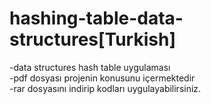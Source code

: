 # hashing-table-data-structures[Turkish]
-data structures hash table uygulaması  
-pdf dosyası projenin konusunu içermektedir  
-rar dosyasını indirip kodları uygulayabilirsiniz. 
